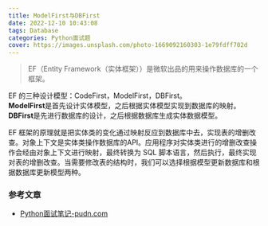```yaml
---
title: ModelFirst与DBFirst
date: 2022-12-10 10:43:08
tags: Database
categories: Python面试题
cover: https://images.unsplash.com/photo-1669092160303-1e79fdff702d
---
```


> EF（Entity Framework（实体框架））是微软出品的用来操作数据库的一个框架。  

EF 的三种设计模型：CodeFirst，ModelFirst，DBFirst。  
**ModelFirst**是首先设计实体模型，之后根据实体模型实现到数据库的映射。**DBFirst**是先进行数据库的设计，之后根据数据库生成实体数据模型。

EF 框架的原理就是把实体类的变化通过映射反应到数据库中去，实现表的增删改查。对象上下文是实体类操作数据库的API。应用程序对实体类进行的增删改查操作会经由对象上下文进行映射，最终转换为 SQL 脚本语言，然后执行，最终实现对表的增删改查。当需要修改表的结构时，我们可以选择根据模型更新数据库和根据数据库更新模型两种。

### 参考文章

- [Python面试笔记-pudn.com](https://www.pudn.com/news/6236e3cd5810f120f037b2c1.html)
